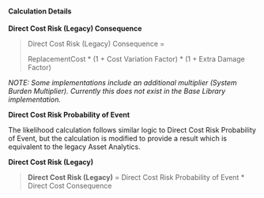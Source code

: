 
#### Calculation Details

**Direct Cost Risk (Legacy) Consequence**

> Direct Cost Risk (Legacy) Consequence = 
>
> ReplacementCost * (1 + Cost Variation Factor) * (1 + Extra Damage Factor)

*NOTE: Some implementations include an additional multiplier (System Burden Multiplier). Currently this does not exist in the Base Library implementation.*

**Direct Cost Risk Probability of Event**

The likelihood calculation follows similar logic to Direct Cost Risk Probability of Event, but the calculation is modified to provide a result which is equivalent to the legacy Asset Analytics.

**Direct Cost Risk (Legacy)**

> **Direct Cost Risk (Legacy)** = Direct Cost Risk Probability of Event * Direct Cost Consequence
